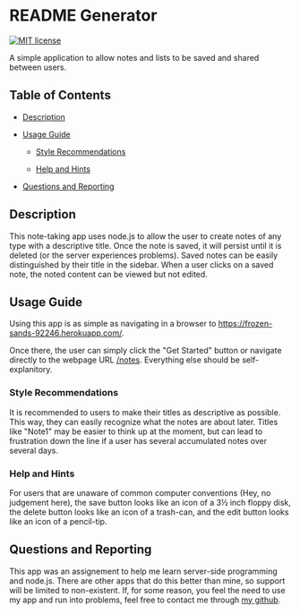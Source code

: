 # README Generator

[![MIT license](https://img.shields.io/badge/License-MIT-blue.svg)](https://lbesson.mit-license.org/)

A simple application to allow notes and lists to be saved and shared between users.

## Table of Contents

- [Description](#Description)

- [Usage Guide](#Usage-Guide)

  - [Style Recommendations](#Style-Recommendations)

  - [Help and Hints](#Help-and-Hints)

- [Questions and Reporting](#Questions-and-Reporting)

## Description

This note-taking app uses node.js to allow the user to create notes of any type with a descriptive title. Once the note is saved, it will persist until it is deleted (or the server experiences problems). Saved notes can be easily distinguished by their title in the sidebar. When a user clicks on a saved note, the noted content can be viewed but not edited.

## Usage Guide

Using this app is as simple as navigating in a browser to https://frozen-sands-92246.herokuapp.com/.

Once there, the user can simply click the "Get Started" button or navigate directly to the webpage URL [/notes](https://frozen-sands-92246.herokuapp.com/notes/). Everything else should be self-explanitory.

### Style Recommendations

It is recommended to users to make their titles as descriptive as possible. This way, they can easily recognize what the notes are about later. Titles like "Note1" may be easier to think up at the moment, but can lead to frustration down the line if a user has several accumulated notes over several days.

### Help and Hints

For users that are unaware of common computer conventions (Hey, no judgement here), the save button looks like an icon of a 3½ inch floppy disk, the delete button looks like an icon of a trash-can, and the edit button looks like an icon of a pencil-tip.

## Questions and Reporting

This app was an assignement to help me learn server-side programming and node.js. There are other apps that do this better than mine, so support will be limited to non-existent. If, for some reason, you feel the need to use my app and run into problems, feel free to contact me through [my github](https://kirkpatrickpaul.github.io/contact.html).
